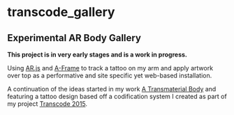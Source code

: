 # transcode_gallery
## Experimental AR Body Gallery

**This project is in very early stages and is a work in progress.**

Using [AR.js](https://github.com/AR-js-org) and [A-Frame](https://aframe.io/) to track a tattoo on my arm and apply artwork over top as a performative and site specific yet web-based installation. 

A continuation of the ideas started in my work [A Transmaterial Body](https://www.chelseathompto.com/transmaterial) and featuring a tattoo design based off a codification system I created as part of my project [Transcode 2015](https://www.chelseathompto.com/advancement-to-candidacy). 

